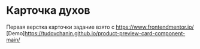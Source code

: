 # Карточка духов  
Первая верстка карточки 
задание взято с https://www.frontendmentor.io/    
[Demo]https://tudovchanin.github.io/product-preview-card-component-main/
